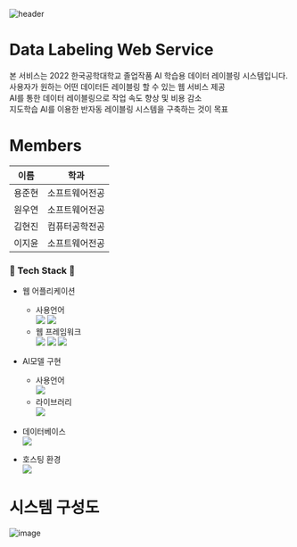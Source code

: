 ![header](https://capsule-render.vercel.app/api?type=waving&color=gradient&height=250&section=header&text=Data%20Labeling%20Web%20Service&fontSize=55)

# Data Labeling Web Service
본 서비스는 2022 한국공학대학교 졸업작품 AI 학습용 데이터 레이블링 시스템입니다. <br>
사용자가 원하는 어떤 데이터든 레이블링 할 수 있는 웹 서비스 제공  <br>
AI를 통한 데이터 레이블링으로 작업 속도 향상 및 비용 감소  <br>
지도학습 AI를 이용한 반자동 레이블링 시스템을 구축하는 것이 목표 <br>

# Members
이름|학과
---|---
용준현|소프트웨어전공
원우연|소프트웨어전공
김현진|컴퓨터공학전공
이지윤|소프트웨어전공

### 🐣 Tech Stack 🐣 <br>
* 웹 어플리케이션
  * 사용언어 <br>
    <img src="https://img.shields.io/badge/Typescript-blue?style=flat-square&logo=typescript&logoColor=white"/> 
    <img src="https://img.shields.io/badge/Javascript-yellow?style=flat-square&logo=javascript&logoColor=white"/>
  * 웹 프레임워크 <br>
    <img src="https://img.shields.io/badge/React-blue?style=flat-square&logo=react&logoColor=white"/>
    <img src="https://img.shields.io/badge/Express-black?style=flat-square&logo=express&logoColor=white"/> 
    <img src="https://img.shields.io/badge/Node.js-green?style=flat-square&logo=node.js&logoColor=white"/> 

* AI모델 구현
  * 사용언어 <br>
    <img src="https://img.shields.io/badge/Python-blue?style=flat-square&logo=python&logoColor=white"/>
  * 라이브러리  
    <img src="https://img.shields.io/badge/Pytorch-red?style=flat-square&logo=pytorch&logoColor=white"/> 
  
* 데이터베이스 <br>
    <img src="https://img.shields.io/badge/MongoDB-green?style=flat-square&logo=mongodb&logoColor=white"/> 

* 호스팅 환경 <br>
   <img src="https://img.shields.io/badge/AWS-orange?style=flat-square&logo=amazonaws&logoColor=white"/> 

# 시스템 구성도
![image](https://user-images.githubusercontent.com/88416797/157065524-81f44a09-aa75-4d17-86a5-e33bb1e94a94.png)
